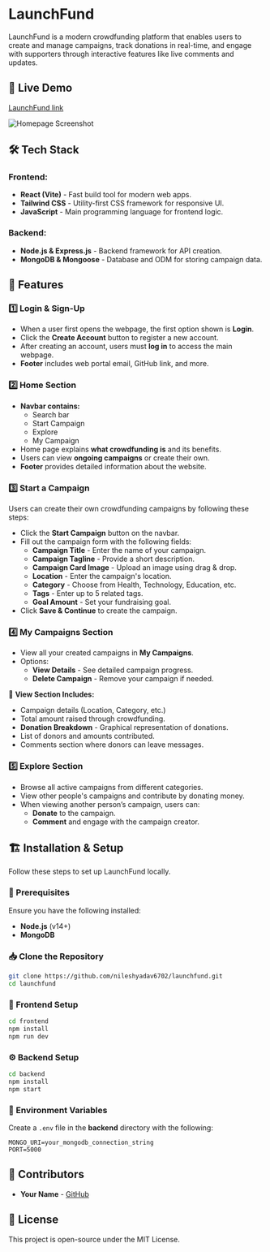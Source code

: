 # LaunchFund

LaunchFund is a modern crowdfunding platform that enables users to create and manage campaigns, track donations in real-time, and engage with supporters through interactive features like live comments and updates.

## 🚀 Live Demo
[LaunchFund link ](https://launchfund.netlify.app/)

![Homepage Screenshot](C:\Users\Yash\OneDrive\Desktop\basics\launchfund\homepage.png)

## 🛠️ Tech Stack
### Frontend:
- **React (Vite)** - Fast build tool for modern web apps.
- **Tailwind CSS** - Utility-first CSS framework for responsive UI.
- **JavaScript** - Main programming language for frontend logic.

### Backend:
- **Node.js & Express.js** - Backend framework for API creation.
- **MongoDB & Mongoose** - Database and ODM for storing campaign data.

## 📌 Features

### 1️⃣ Login & Sign-Up
- When a user first opens the webpage, the first option shown is **Login**.
- Click the **Create Account** button to register a new account.
- After creating an account, users must **log in** to access the main webpage.
- **Footer** includes web portal email, GitHub link, and more.

### 2️⃣ Home Section
- **Navbar contains:**
  - Search bar
  - Start Campaign
  - Explore
  - My Campaign
- Home page explains **what crowdfunding is** and its benefits.
- Users can view **ongoing campaigns** or create their own.
- **Footer** provides detailed information about the website.

### 3️⃣ Start a Campaign
Users can create their own crowdfunding campaigns by following these steps:
- Click the **Start Campaign** button on the navbar.
- Fill out the campaign form with the following fields:
  - **Campaign Title** - Enter the name of your campaign.
  - **Campaign Tagline** - Provide a short description.
  - **Campaign Card Image** - Upload an image using drag & drop.
  - **Location** - Enter the campaign's location.
  - **Category** - Choose from Health, Technology, Education, etc.
  - **Tags** - Enter up to 5 related tags.
  - **Goal Amount** - Set your fundraising goal.
- Click **Save & Continue** to create the campaign.



### 4️⃣ My Campaigns Section
- View all your created campaigns in **My Campaigns**.
- Options:
  - **View Details** - See detailed campaign progress.
  - **Delete Campaign** - Remove your campaign if needed.

🔎 **View Section Includes:**
- Campaign details (Location, Category, etc.)
- Total amount raised through crowdfunding.
- **Donation Breakdown** - Graphical representation of donations.
- List of donors and amounts contributed.
- Comments section where donors can leave messages.


### 5️⃣ Explore Section
- Browse all active campaigns from different categories.
- View other people's campaigns and contribute by donating money.
- When viewing another person’s campaign, users can:
  - **Donate** to the campaign.
  - **Comment** and engage with the campaign creator.

## 🏗️ Installation & Setup
Follow these steps to set up LaunchFund locally.

### 📌 Prerequisites
Ensure you have the following installed:
- **Node.js** (v14+)
- **MongoDB**

### 📥 Clone the Repository
```sh
git clone https://github.com/nileshyadav6702/launchfund.git
cd launchfund
```

### 🚀 Frontend Setup
```sh
cd frontend
npm install
npm run dev
```

### ⚙️ Backend Setup
```sh
cd backend
npm install
npm start
```

### 🎯 Environment Variables
Create a `.env` file in the **backend** directory with the following:
```env
MONGO_URI=your_mongodb_connection_string
PORT=5000
```

## 👥 Contributors
- **Your Name** - [GitHub](https://github.com/nileshyadav6702/launchfund)

## 📜 License
This project is open-source under the MIT License.

